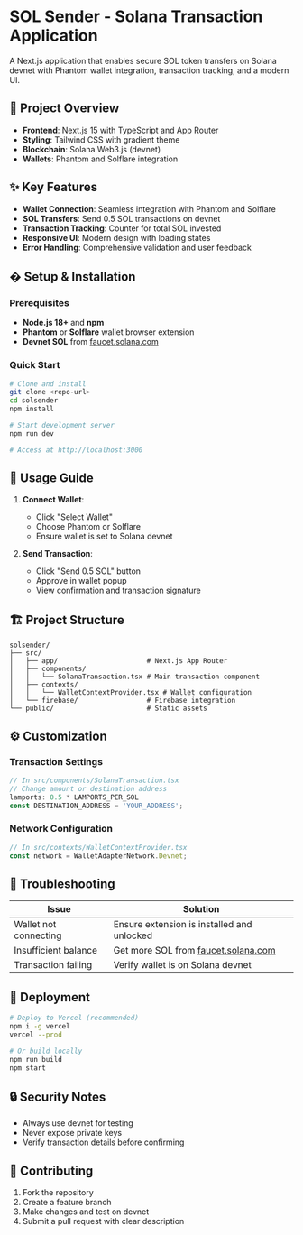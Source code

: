 # SOL Sender - Solana Transaction Application

A Next.js application that enables secure SOL token transfers on Solana devnet with Phantom wallet integration, transaction tracking, and a modern UI.

## 🎯 **Project Overview**

- **Frontend**: Next.js 15 with TypeScript and App Router
- **Styling**: Tailwind CSS with gradient theme
- **Blockchain**: Solana Web3.js (devnet)
- **Wallets**: Phantom and Solflare integration

## ✨ **Key Features**

- **Wallet Connection**: Seamless integration with Phantom and Solflare
- **SOL Transfers**: Send 0.5 SOL transactions on devnet
- **Transaction Tracking**: Counter for total SOL invested
- **Responsive UI**: Modern design with loading states
- **Error Handling**: Comprehensive validation and user feedback

## �️ **Setup & Installation**

### **Prerequisites**
- **Node.js 18+** and **npm**
- **Phantom** or **Solflare** wallet browser extension
- **Devnet SOL** from [faucet.solana.com](https://faucet.solana.com/)

### **Quick Start**
```bash
# Clone and install
git clone <repo-url>
cd solsender
npm install

# Start development server
npm run dev

# Access at http://localhost:3000
```

## 📖 **Usage Guide**

1. **Connect Wallet**:
   - Click "Select Wallet" 
   - Choose Phantom or Solflare
   - Ensure wallet is set to Solana devnet

2. **Send Transaction**:
   - Click "Send 0.5 SOL" button
   - Approve in wallet popup
   - View confirmation and transaction signature

## 🏗️ **Project Structure**

```
solsender/
├── src/
│   ├── app/                      # Next.js App Router
│   ├── components/
│   │   └── SolanaTransaction.tsx # Main transaction component
│   ├── contexts/
│   │   └── WalletContextProvider.tsx # Wallet configuration
│   └── firebase/                 # Firebase integration
└── public/                       # Static assets
```

## ⚙️ **Customization**

### **Transaction Settings**
```typescript
// In src/components/SolanaTransaction.tsx
// Change amount or destination address
lamports: 0.5 * LAMPORTS_PER_SOL
const DESTINATION_ADDRESS = 'YOUR_ADDRESS';
```

### **Network Configuration**
```typescript
// In src/contexts/WalletContextProvider.tsx
const network = WalletAdapterNetwork.Devnet;
```

## 🐛 **Troubleshooting**

| Issue | Solution |
|-------|----------|
| Wallet not connecting | Ensure extension is installed and unlocked |
| Insufficient balance | Get more SOL from [faucet.solana.com](https://faucet.solana.com/) |
| Transaction failing | Verify wallet is on Solana devnet |

## 🚀 **Deployment**

```bash
# Deploy to Vercel (recommended)
npm i -g vercel
vercel --prod

# Or build locally
npm run build
npm start
```

## 🔒 **Security Notes**

- Always use devnet for testing
- Never expose private keys
- Verify transaction details before confirming

## 🤝 **Contributing**

1. Fork the repository
2. Create a feature branch
3. Make changes and test on devnet
4. Submit a pull request with clear description
